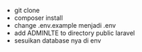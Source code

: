 - git clone
- composer install
- change .env.example menjadi .env 
- add ADMINLTE to directory public laravel
- sesuikan database nya di env